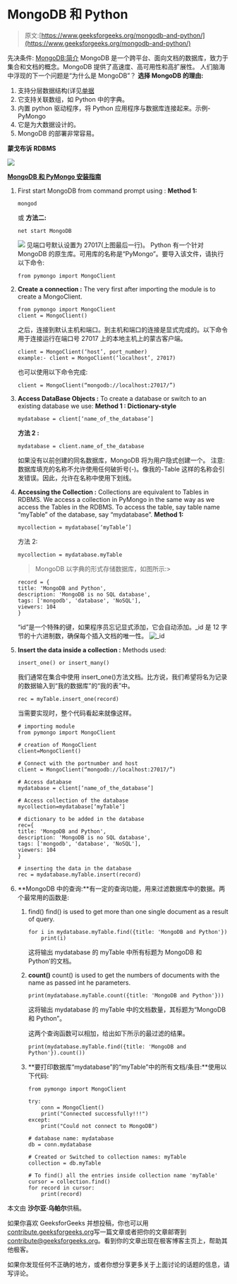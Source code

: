 # MongoDB 和 Python

> 原文:[https://www.geeksforgeeks.org/mongodb-and-python/](https://www.geeksforgeeks.org/mongodb-and-python/)

先决条件: [MongoDB:简介](https://www.geeksforgeeks.org/mongodb-an-introduction/)
MongoDB 是一个跨平台、面向文档的数据库，致力于集合和文档的概念。MongoDB 提供了高速度、高可用性和高扩展性。
人们脑海中浮现的下一个问题是“为什么是 MongoDB”？
**选择 MongoDB 的理由:**

1.  支持分层数据结构(详见[单据](https://docs.mongodb.com/manual/tutorial/model-tree-structures/)
2.  它支持关联数组，如 Python 中的字典。
3.  内置 python 驱动程序，将 Python 应用程序与数据库连接起来。示例- PyMongo
4.  它是为大数据设计的。
5.  MongoDB 的部署非常容易。

**蒙戈布诉 RDBMS**

![](img/58d1b1003b0bb376bfae8b111d6f992e.png)

[**MongoDB 和 PyMongo 安装指南**](https://www.geeksforgeeks.org/guide-install-mongodb-python-windows/)

1.  First start MongoDB from command prompt using :
    **Method 1:**

    ```
    mongod
    ```

    或
    **方法二:**

    ```
    net start MongoDB
    ```

    ![](img/b5f7f641b5100186ea284252b2a15264.png)
    见端口号默认设置为 27017(上图最后一行)。
    Python 有一个针对 MongoDB 的原生库。可用库的名称是“PyMongo”。要导入该文件，请执行以下命令:

    ```
    from pymongo import MongoClient
    ```

2.  **Create a connection :** The very first after importing the module is to create a MongoClient.

    ```
    from pymongo import MongoClient
    client = MongoClient()
    ```

    之后，连接到默认主机和端口。到主机和端口的连接是显式完成的。以下命令用于连接运行在端口号 27017 上的本地主机上的蒙古客户端。

    ```
    client = MongoClient(‘host’, port_number)
    example:- client = MongoClient(‘localhost’, 27017)
    ```

    也可以使用以下命令完成:

    ```
    client = MongoClient(“mongodb://localhost:27017/”)
    ```

3.  **Access DataBase Objects :** To create a database or switch to an existing database we use:
    **Method 1 : Dictionary-style**

    ```
    mydatabase = client[‘name_of_the_database’]
    ```

    **方法 2 :**

    ```
    mydatabase = client.name_of_the_database
    ```

    如果没有以前创建的同名数据库，MongoDB 将为用户隐式创建一个。
    注意:数据库填充的名称不允许使用任何破折号(-)。像我的-Table 这样的名称会引发错误。因此，允许在名称中使用下划线。

4.  **Accessing the Collection :** Collections are equivalent to Tables in RDBMS. We access a collection in PyMongo in the same way as we access the Tables in the RDBMS. To access the table, say table name “myTable” of the database, say “mydatabase”.
    **Method 1:**

    ```
    mycollection = mydatabase[‘myTable’]
    ```

    方法 2:

    ```
    mycollection = mydatabase.myTable
    ```

    > MongoDB 以字典的形式存储数据库，如图所示:>

    ```
    record = {
    title: 'MongoDB and Python', 
    description: 'MongoDB is no SQL database', 
    tags: ['mongodb', 'database', 'NoSQL'], 
    viewers: 104 
    } 
    ```

    “id”是一个特殊的键，如果程序员忘记显式添加，它会自动添加。_id 是 12 字节的十六进制数，确保每个插入文档的唯一性。
    ![_id](img/bde28438ae27dc9d17e983f0804f07ce.png)

5.  **Insert the data inside a collection :**
    Methods used:

    ```
    insert_one() or insert_many()
    ```

    我们通常在集合中使用 insert_one()方法文档。比方说，我们希望将名为记录的数据输入到“我的数据库”的“我的表”中。

    ```
    rec = myTable.insert_one(record)
    ```

    当需要实现时，整个代码看起来就像这样。

    ```
    # importing module
    from pymongo import MongoClient

    # creation of MongoClient
    client=MongoClient()

    # Connect with the portnumber and host
    client = MongoClient(“mongodb://localhost:27017/”)

    # Access database
    mydatabase = client[‘name_of_the_database’]

    # Access collection of the database
    mycollection=mydatabase[‘myTable’]

    # dictionary to be added in the database
    rec={
    title: 'MongoDB and Python', 
    description: 'MongoDB is no SQL database', 
    tags: ['mongodb', 'database', 'NoSQL'], 
    viewers: 104 
    }

    # inserting the data in the database
    rec = mydatabase.myTable.insert(record)
    ```

6.  **MongoDB 中的查询:**有一定的查询功能，用来过滤数据库中的数据。两个最常用的函数是:
    1.  find()
        find() is used to get more than one single document as a result of query.

        ```
        for i in mydatabase.myTable.find({title: 'MongoDB and Python'})
            print(i)
        ```

        这将输出 mydatabase 的 myTable 中所有标题为 MongoDB 和 Python’的文档。

    2.  **count()**
        count() is used to get the numbers of documents with the name as passed int he parameters.

        ```
        print(mydatabase.myTable.count({title: 'MongoDB and Python'}))
        ```

        这将输出 mydatabase 的 myTable 中的文档数量，其标题为“MongoDB 和 Python”。

        这两个查询函数可以相加，给出如下所示的最过滤的结果。

        ```
        print(mydatabase.myTable.find({title: 'MongoDB and Python'}).count())
        ```

    3.  **要打印数据库“mydatabase”的“myTable”中的所有文档/条目:**使用以下代码:

        ```
        from pymongo import MongoClient

        try:
            conn = MongoClient()
            print("Connected successfully!!!")
        except:  
            print("Could not connect to MongoDB")

        # database name: mydatabase
        db = conn.mydatabase

        # Created or Switched to collection names: myTable
        collection = db.myTable

        # To find() all the entries inside collection name 'myTable'
        cursor = collection.find()
        for record in cursor:
            print(record)
        ```

本文由 **沙尔亚·乌帕尔**供稿。

如果你喜欢 GeeksforGeeks 并想投稿，你也可以用[contribute.geeksforgeeks.org](http://contribute.geeksforgeeks.org)写一篇文章或者把你的文章邮寄到 contribute@geeksforgeeks.org。看到你的文章出现在极客博客主页上，帮助其他极客。

如果你发现任何不正确的地方，或者你想分享更多关于上面讨论的话题的信息，请写评论。